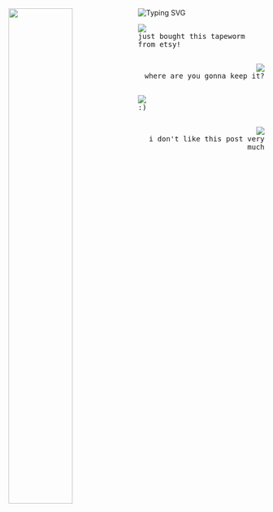 <img src="https://files.catbox.moe/okf29a.gif" width="50%" align="left">

<img src="https://readme-typing-svg.herokuapp.com?font=Fira+Code&pause=1000&color=00F71E&width=235&lines=SMS+%7C+FUTABA" alt="Typing SVG" />


<p align="left"> <img src="https://file.garden/ZlwiKgzAvyz0wLRz/aaaa/taba" align="left"> <kbd><br>just bought this tapeworm from etsy!<br>&nbsp;  </kbd> </p>

<p align="right"> <img src="https://shishka.neocities.org/shishka/img/icons/222.png" align="right"> <kbd align="right"><br>where are you gonna keep it?<br>&nbsp;  </kbd></p>

<p align="left"> <img src="https://file.garden/ZlwiKgzAvyz0wLRz/aaaa/taba" align="left"> <kbd><br> :) <br>&nbsp;  </kbd> </p>

<p align="right"> <img src="https://shishka.neocities.org/shishka/img/icons/222.png" align="right"> <kbd align="right"><br>i don't like this post very much<br>&nbsp;  </kbd></p>
